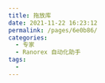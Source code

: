```yaml
---
title: 拖放库
date: 2021-11-22 16:23:12
permalink: /pages/6e0b86/
categories:
  - 专家
  - Ranorex 自动化助手
tags:
  - 
---
```

